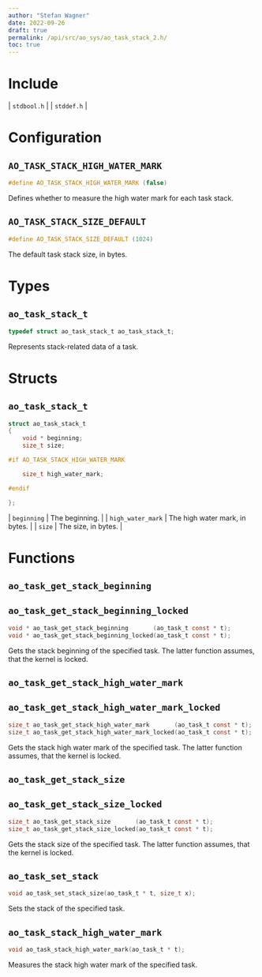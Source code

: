 ```yaml
---
author: "Stefan Wagner"
date: 2022-09-26
draft: true
permalink: /api/src/ao_sys/ao_task_stack_2.h/
toc: true
---
```


# Include

| `stdbool.h` |
| `stddef.h` |

# Configuration

## `AO_TASK_STACK_HIGH_WATER_MARK`

```c
#define AO_TASK_STACK_HIGH_WATER_MARK (false)
```

Defines whether to measure the high water mark for each task stack.

## `AO_TASK_STACK_SIZE_DEFAULT`

```c
#define AO_TASK_STACK_SIZE_DEFAULT (1024)
```

The default task stack size, in bytes.

# Types

## `ao_task_stack_t`

```c
typedef struct ao_task_stack_t ao_task_stack_t;
```

Represents stack-related data of a task.

# Structs

## `ao_task_stack_t`

```c
struct ao_task_stack_t
{
    void * beginning;
    size_t size;

#if AO_TASK_STACK_HIGH_WATER_MARK

    size_t high_water_mark;

#endif

};
```

| `beginning` | The beginning. |
| `high_water_mark` | The high water mark, in bytes. |
| `size` | The size, in bytes. |

# Functions

## `ao_task_get_stack_beginning`
## `ao_task_get_stack_beginning_locked`

```c
void * ao_task_get_stack_beginning       (ao_task_t const * t);
void * ao_task_get_stack_beginning_locked(ao_task_t const * t);
```

Gets the stack beginning of the specified task. The latter function assumes, that the kernel is locked.

## `ao_task_get_stack_high_water_mark`
## `ao_task_get_stack_high_water_mark_locked`

```c
size_t ao_task_get_stack_high_water_mark       (ao_task_t const * t);
size_t ao_task_get_stack_high_water_mark_locked(ao_task_t const * t);
```

Gets the stack high water mark of the specified task. The latter function assumes, that the kernel is locked.

## `ao_task_get_stack_size`
## `ao_task_get_stack_size_locked`

```c
size_t ao_task_get_stack_size       (ao_task_t const * t);
size_t ao_task_get_stack_size_locked(ao_task_t const * t);
```

Gets the stack size of the specified task. The latter function assumes, that the kernel is locked.

## `ao_task_set_stack`

```c
void ao_task_set_stack_size(ao_task_t * t, size_t x);
```

Sets the stack of the specified task.

## `ao_task_stack_high_water_mark`

```c
void ao_task_stack_high_water_mark(ao_task_t * t);
```

Measures the stack high water mark of the specified task.
